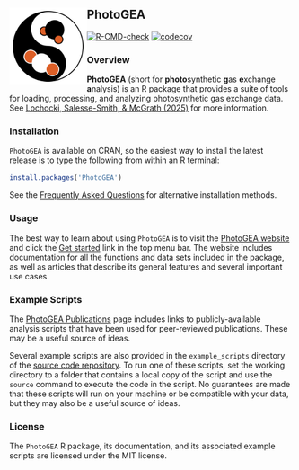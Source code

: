 
<!-- README.md is generated from README.Rmd. Please edit that file.      -->
<!-- To locally generate README.md, run rmarkdown::render('README.Rmd'). -->

## PhotoGEA <a href="https://eloch216.github.io/PhotoGEA/"><img src="man/figures/logo.svg" align="left" style="height:138px"></a>

<!-- badges: start -->

[![R-CMD-check](https://github.com/eloch216/PhotoGEA/actions/workflows/R-CMD-check.yaml/badge.svg)](https://github.com/eloch216/PhotoGEA/actions/workflows/R-CMD-check.yaml)
[![codecov](https://codecov.io/gh/eloch216/PhotoGEA/graph/badge.svg)](https://app.codecov.io/gh/eloch216/PhotoGEA?branch=main)
<!-- badges: end -->

### Overview

**PhotoGEA** (short for **photo**synthetic **g**as **e**xchange
**a**nalysis) is an R package that provides a suite of tools for
loading, processing, and analyzing photosynthetic gas exchange data. See
[Lochocki, Salesse-Smith, & McGrath
(2025)](https://onlinelibrary.wiley.com/doi/10.1111/pce.15501) for more
information.

### Installation

`PhotoGEA` is available on CRAN, so the easiest way to install the
latest release is to type the following from within an R terminal:

``` r
install.packages('PhotoGEA')
```

See the [Frequently Asked
Questions](https://eloch216.github.io/PhotoGEA/articles/web_only/frequent_questions.html)
for alternative installation methods.

### Usage

The best way to learn about using `PhotoGEA` is to visit the [PhotoGEA
website](https://eloch216.github.io/PhotoGEA/index.html) and click the
[Get
started](https://eloch216.github.io/PhotoGEA/articles/PhotoGEA.html)
link in the top menu bar. The website includes documentation for all the
functions and data sets included in the package, as well as articles
that describe its general features and several important use cases.

### Example Scripts

The [PhotoGEA
Publications](https://eloch216.github.io/PhotoGEA/articles/web_only/publications.html)
page includes links to publicly-available analysis scripts that have
been used for peer-reviewed publications. These may be a useful source
of ideas.

Several example scripts are also provided in the `example_scripts`
directory of the [source code
repository](https://github.com/eloch216/PhotoGEA). To run one of these
scripts, set the working directory to a folder that contains a local
copy of the script and use the `source` command to execute the code in
the script. No guarantees are made that these scripts will run on your
machine or be compatible with your data, but they may also be a useful
source of ideas.

### License

The `PhotoGEA` R package, its documentation, and its associated example
scripts are licensed under the MIT license.
